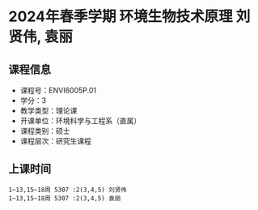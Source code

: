 # 2024年春季学期 环境生物技术原理 刘贤伟, 袁丽






## 课程信息

- 课程号：ENVI6005P.01
- 学分：3
- 教学类型：理论课
- 开课单位：环境科学与工程系（直属）
- 课程类别：硕士
- 课程层次：研究生课程

## 上课时间

```
1~13,15~18周 5307 :2(3,4,5) 刘贤伟
1~13,15~18周 5307 :2(3,4,5) 袁丽
```

